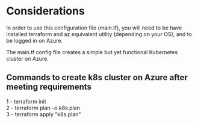 # Considerations

In order to use this configuration file (main.tf), you will need to be have installed terraform and az equivalent utility (depending on your OS), 
and to be logged in on Azure.

The main.tf config file creates a simple but yet functional Kubernetes cluster on Azure.

## Commands to create k8s cluster on Azure after meeting requirements

1 - terraform init <br>
2 - terraform plan -o k8s.plan <br>
3 - terraform apply "k8s.plan"

